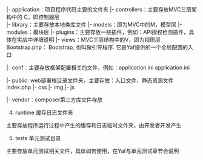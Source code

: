 |- application：项目程序代码主要的文件夹
     |- controllers：主要存放MVC三层架构中的 C，即控制器层  
     |- library：主要存放本地类库文件
     |- models：即为MVC中的M，模型层
     |- modules：模块层
     |- plugins：主要存放一些插件，例如：API授权检测插件，具体在实战中详细说明
     |- views：MVC三层结构中的V，即为视图层
     Bootstrap.php： Bootstrap, 也叫做引导程序. 它是Yaf提供的一个全局配置的入口
    
 |- conf：主要存放框架配置相关的文件，例如：application.ini
     application.ini
     
 |- public: web部署根目录文件夹，主要存放：入口文件，静态资源文件
     index.php
     |- css
     |- img
     |- js
     
 |- vendor：composer第三方库文件存放



4. runtime 缓存日志文件夹

主要存放程序运行过程中产生的缓存和日志临时文件夹，由开发者开发产生

5. tests 单元测试目录

主要存放单元测试相关文件，具体如何使用，在Yaf与单元测试章节会说明

